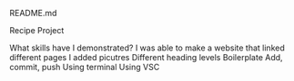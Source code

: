README.md

Recipe Project

What skills have I demonstrated? 
I was able to make a website that linked different pages 
I added picutres
Different heading levels
Boilerplate 
Add, commit, push 
Using terminal
Using VSC 